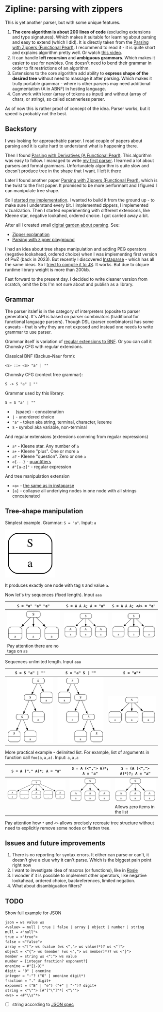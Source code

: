 # Zipline: parsing with zippers

This is yet another parser, but with some unique features.

1. **The core algorithm is about 200 lines of code** (excluding extensions and type signatures). Which makes it suitable for learning about parsing and easy to extend (which I did). It is directly taken from the [Parsing with Zippers (Functional Pearl)](https://dl.acm.org/doi/pdf/10.1145/3408990). I recommend to read it - it is quite short and explains algorithm pretty well. Or watch [this video](https://www.youtube.com/watch?v=6Wi-Kc6LDhc).
2. It can handle **left recursion** and **ambiguous grammars**. Which makes it easier to use for newbies. One doesn't need to bend their grammar in order to fit restrictions of an algorithm.
3. Extensions to the core algorithm add ability to **express shape of the desired tree** without need to massage it after parsing. Which makes it trully portable grammar - where is other parsers may need additional augmentation (A in ABNF) in hosting language.
4. Can work with lexer (array of tokens as input) and without (array of chars, or string), so called scannerless parser.

As of now this is rather proof of concept of the idea. Parser works, but it speed is probably not the best.

## Backstory

I was looking for approachable parser. I read couple of papers about parsing and it is quite hard to understand what is happening there.

Then I found [Parsing with Derivatives (A Functional Pearl)](https://matt.might.net/papers/might2011derivatives.pdf). This algorithm was easy to follow. I managed to write [my first parser](https://github.com/stereobooster/parsing-with-derivalives). I learned a lot about parsers and formal grammars. Unfortunately algorithm is quite slow and doesn't produce tree in the shape that I want. I left it there

Later I found another paper [Parsing with Zippers (Functional Pearl)](https://dl.acm.org/doi/pdf/10.1145/3408990), which is the twist to the first paper. It promised to be more performant and I figured I can manipulate tree shape.

So I [started my implementation](https://github.com/stereobooster/zipper). I wanted to build it from the ground up - to make sure I understand every bit. I implemented zippers, I implemented vizualization. Then I started experimenting with different extensions, like Kleene star, negative lookahed, ordered choice. I got carried away a bit.

After all I created small [digital garden about parsing](https://parsing.stereobooster.com/). See:

- [Zipper explanation](https://parsing.stereobooster.com/zipper/)
- [Parsing with zipper playground](https://parsing.stereobooster.com/playground/)

I had an idea about tree shape manipulation and adding PEG operators (negative lookahead, ordered choice) when I was implementing first version of PwZ (back in 2023). But recently I discovered [Instaparse](https://github.com/Engelberg/instaparse) - which has all the same ideas. So I [tried to compile it to JS](https://github.com/stereobooster/instaparsejs). It works. But due to clojure runtime library weight is more than 200kb.

Fast forward to the present day. I decided to write cleaner version from scratch, omit the bits I'm not sure about and publish as a library.

## Grammar

The parser itslef is in the category of interpreters (oposite to parser generators). It's API is based on parser combinators (traditional for functional language parsers). Though DSL (parser combinators) has some caveats - that is why they are not exposed and instead one needs to write grammar to use parser.

Grammar itself is variation of [regular extensions to BNF](https://matt.might.net/articles/grammars-bnf-ebnf/). Or you can call it Chomsky CFG with regular extensions.

Classical BNF (Backus–Naur form):

```
<S> ::= <S> "a" | ""
```

Chomsky CFG (context free grammar):

```
S -> S "a" | ""
```

Grammar used by this library:

```
S = S "a" | ""
```

- ` ` (space) - concatenation
- `|` - unordered choice
- `"a"` - token aka string, terminal, character, lexeme
- `S` - symbol aka variable, non-terminal

And regular extensions (extensions comming from regular expressions)

- `a*` - Kleene star. Any number of `a`
- `a+` - Kleene "plus". One or more `a`
- `a?` - Kleene "question". Zero or one `a`
- `a{...}` - [quantifiers](https://developer.mozilla.org/en-US/docs/Web/JavaScript/Reference/Regular_expressions/Quantifier#description)
- `#"[a-z]"` - regular expression

And tree manipulation extension

- `<a>` - [the same as in instaparse](https://github.com/Engelberg/instaparse#hiding-tags)
- `[a]` - collapse all underlying nodes in one node with all strings concatenated

## Tree-shape manipulation

Simplest example. Grammar: `S = "a"`. Input: `a`

![](./examples/1.svg)

It produces exactly one node with tag `S` and value `a`.

Now let's try sequences (fixed length). Input `aaa`

| `S = "a" "a" "a"`                       | `S = A A A; A = "a"`    | `S = A A A; <A> = "a"`  |
| --------------------------------------- | ----------------------- | ----------------------- |
| ![](./examples/2_1.svg)                 | ![](./examples/2_2.svg) | ![](./examples/2_3.svg) |
| Pay attention there are no tags on `a`s |                         |                         |

Sequences unlimited length. Input `aaa`

| `S = S "a" \| ""`       | `S = "a" S \| ""`       | `S = "a"*`              |
| ----------------------- | ----------------------- | ----------------------- |
| ![](./examples/3_1.svg) | ![](./examples/3_2.svg) | ![](./examples/3_3.svg) |

More practical example - delimited list. For example, list of arguments in function call `foo(a,a,a)`. Input: `a,a,a`

| `S = A ("," A)*; A = "a"` | `S = A (<","> A)*; A = "a"` | `S = (A (<","> A)*)?; A = "a"` |
| ------------------------- | --------------------------- | ------------------------------ |
| ![](./examples/4_1.svg)   | ![](./examples/4_2.svg)     | ![](./examples/4_2.svg)        |
|                           |                             | Allows zero items in the list  |

Pay attention how `*` and `<>` allows precisely recreate tree structure without need to explicitly remove some nodes or flatten tree.

## Issues and future improvements

1. There is no reporting for syntax errors. It either can parse or can't, it doesn't give a clue why it can't parse. Which is the biggest pain point right now
2. I want to investigate idea of macros (or functions), like in [Rosie](https://gitlab.com/rosie-pattern-language/rosie/-/blob/master/doc/rpl.md)
3. I wonder if it is possible to implement other operators, like negative lookahead, ordered choice, backreferences, limited negation.
4. What about disambiguation filters?

## TODO

Show full example for JSON

```
json = ws value ws
<value> = null | true | false | array | object | number | string
null = <"null">
true = <"true">
false = <"false">
array = <"["> ws (value (ws <","> ws value)*)? ws <"]">
object = <"{"> ws (member (ws <","> ws member)*)? ws <"}">
member = string ws <":"> ws value
number = [integer fraction? exponent?]
onenine = #"[1-9]"
digit = "0" | onenine
integer = "-"? ("0" | onenine digit*)
fraction = "." digit+
exponent = ("E" | "e") ("+" | "-")? digit+
string = <"\""> [#"[^\"]"*] <"\"">
<ws> = <#"\\s"*>
```

- [ ] string according to [JSON spec](https://www.json.org/json-en.html)
